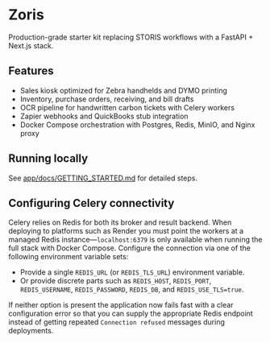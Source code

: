 # Zoris

Production-grade starter kit replacing STORIS workflows with a FastAPI + Next.js stack.

## Features
- Sales kiosk optimized for Zebra handhelds and DYMO printing
- Inventory, purchase orders, receiving, and bill drafts
- OCR pipeline for handwritten carbon tickets with Celery workers
- Zapier webhooks and QuickBooks stub integration
- Docker Compose orchestration with Postgres, Redis, MinIO, and Nginx proxy

## Running locally
See [app/docs/GETTING_STARTED.md](app/docs/GETTING_STARTED.md) for detailed steps.

## Configuring Celery connectivity

Celery relies on Redis for both its broker and result backend. When deploying to
platforms such as Render you must point the workers at a managed Redis
instance—`localhost:6379` is only available when running the full stack with
Docker Compose. Configure the connection via one of the following environment
variable sets:

- Provide a single `REDIS_URL` (or `REDIS_TLS_URL`) environment variable.
- Or provide discrete parts such as `REDIS_HOST`, `REDIS_PORT`,
  `REDIS_USERNAME`, `REDIS_PASSWORD`, `REDIS_DB`, and `REDIS_USE_TLS=true`.

If neither option is present the application now fails fast with a clear
configuration error so that you can supply the appropriate Redis endpoint
instead of getting repeated `Connection refused` messages during deployments.
